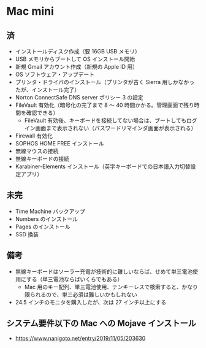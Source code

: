 # Mac mini

## 済

- インストールディスク作成（要 16GB USB メモリ）
- USB メモリからブートして OS インストール開始
- 新規 Gmail アカウント作成（新規の Apple ID 用）
- OS ソフトウェア・アップデート
- プリンタ・ドライバのインストール（プリンタが古く Sierra 用しかなかったが、インストール完了）
- Norton ConnectSafe DNS server ポリシー 3 の設定
- FileVault 有効化（暗号化の完了まで 8 〜 40 時間かかる。管理画面で残り時間を確認できる）
  - FileVault 有効後、キーボードを接続してない場合は、ブートしてもログイン画面まで表示されない（パスワードリマインダ画面が表示される）
- Firewall 有効化
- SOPHOS HOME FREE インストール
- 無線マウスの接続
- 無線キーボードの接続
- Karabiner-Elements インストール（英字キーボードでの日本語入力切替設定アプリ）

## 未完

- Time Machine バックアップ
- Numbers のインストール
- Pages のインストール
- SSD 換装

## 備考

- 無線キーボードはソーラー充電が技術的に難しいならば、せめて単三電池使用にする（単三電池ならばいくらでもある）
  - Mac 用のキー配列、単三電池使用、テンキーレスで検索すると、かなり限られるので、単三必須は難しいかもしれない
- 24.5 インチのモニタを購入したが、次は 27 インチ以上にする

## システム要件以下の Mac への Mojave インストール

- <https://www.nanigoto.net/entry/2019/11/05/203630>
